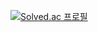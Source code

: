 [![Solved.ac
프로필](http://mazassumnida.wtf/api/generate_badge?boj={haisley})](https://solved.ac/{haisley})
